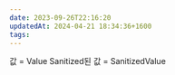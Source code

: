```yaml
---
date: 2023-09-26T22:16:20
updatedAt: 2024-04-21 18:34:36+1600
tags: 
---
```

값 = Value
Sanitized된 값 = SanitizedValue
